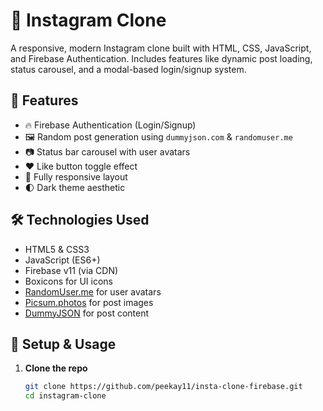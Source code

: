 # 📸 Instagram Clone

A responsive, modern Instagram clone built with HTML, CSS, JavaScript, and Firebase Authentication. Includes features like dynamic post loading, status carousel, and a modal-based login/signup system.

## 🚀 Features

- 🔥 Firebase Authentication (Login/Signup)
- 🖼️ Random post generation using `dummyjson.com` & `randomuser.me`
- 📷 Status bar carousel with user avatars
- ❤️ Like button toggle effect
- 📱 Fully responsive layout
- 🌓 Dark theme aesthetic

## 🛠️ Technologies Used

- HTML5 & CSS3
- JavaScript (ES6+)
- Firebase v11 (via CDN)
- Boxicons for UI icons
- [RandomUser.me](https://randomuser.me/) for user avatars
- [Picsum.photos](https://picsum.photos/) for post images
- [DummyJSON](https://dummyjson.com/) for post content

## 🔧 Setup & Usage

1. **Clone the repo**

   ```bash
   git clone https://github.com/peekay11/insta-clone-firebase.git
   cd instagram-clone
